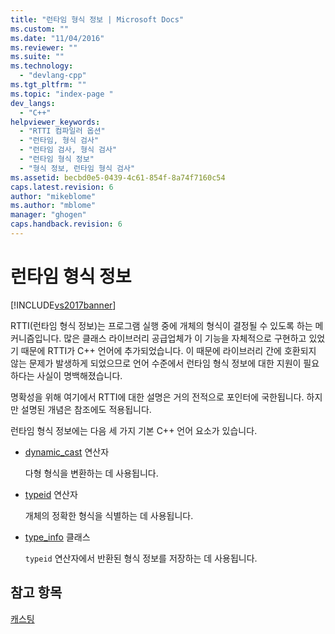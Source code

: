 ```yaml
---
title: "런타임 형식 정보 | Microsoft Docs"
ms.custom: ""
ms.date: "11/04/2016"
ms.reviewer: ""
ms.suite: ""
ms.technology: 
  - "devlang-cpp"
ms.tgt_pltfrm: ""
ms.topic: "index-page "
dev_langs: 
  - "C++"
helpviewer_keywords: 
  - "RTTI 컴파일러 옵션"
  - "런타임, 형식 검사"
  - "런타임 검사, 형식 검사"
  - "런타임 형식 정보"
  - "형식 정보, 런타임 형식 검사"
ms.assetid: becbd0e5-0439-4c61-854f-8a74f7160c54
caps.latest.revision: 6
author: "mikeblome"
ms.author: "mblome"
manager: "ghogen"
caps.handback.revision: 6
---
```

# 런타임 형식 정보
[!INCLUDE[vs2017banner](../assembler/inline/includes/vs2017banner.md)]

RTTI\(런타임 형식 정보\)는 프로그램 실행 중에 개체의 형식이 결정될 수 있도록 하는 메커니즘입니다.  많은 클래스 라이브러리 공급업체가 이 기능을 자체적으로 구현하고 있었기 때문에 RTTI가 C\+\+ 언어에 추가되었습니다.  이 때문에 라이브러리 간에 호환되지 않는 문제가 발생하게 되었으므로  언어 수준에서 런타임 형식 정보에 대한 지원이 필요하다는 사실이 명백해졌습니다.  
  
 명확성을 위해 여기에서 RTTI에 대한 설명은 거의 전적으로 포인터에 국한됩니다.  하지만 설명된 개념은 참조에도 적용됩니다.  
  
 런타임 형식 정보에는 다음 세 가지 기본 C\+\+ 언어 요소가 있습니다.  
  
-   [dynamic\_cast](../cpp/dynamic-cast-operator.md) 연산자  
  
     다형 형식을 변환하는 데 사용됩니다.  
  
-   [typeid](../cpp/typeid-operator.md) 연산자  
  
     개체의 정확한 형식을 식별하는 데 사용됩니다.  
  
-   [type\_info](../cpp/type-info-class.md) 클래스  
  
     `typeid` 연산자에서 반환된 형식 정보를 저장하는 데 사용됩니다.  
  
## 참고 항목  
 [캐스팅](../cpp/casting.md)
